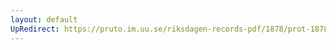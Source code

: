 ```yaml
---
layout: default
UpRedirect: https://pruto.im.uu.se/riksdagen-records-pdf/1878/prot-1878--fk--019/prot-1878--fk--019_019.pdf
---
```

